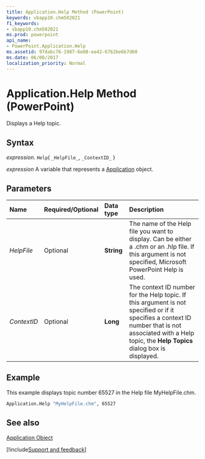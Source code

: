 ```yaml
---
title: Application.Help Method (PowerPoint)
keywords: vbapp10.chm502021
f1_keywords:
- vbapp10.chm502021
ms.prod: powerpoint
api_name:
- PowerPoint.Application.Help
ms.assetid: 97dabc76-1987-6e08-ea42-6762be6b7d60
ms.date: 06/08/2017
localization_priority: Normal
---
```



# Application.Help Method (PowerPoint)

Displays a Help topic.


## Syntax

 _expression_. `Help`( `_HelpFile_`, `_ContextID_` )

_expression_ A variable that represents a [Application](./PowerPoint.Application.md) object.


## Parameters



|Name|Required/Optional|Data type|Description|
|:-----|:-----|:-----|:-----|
| _HelpFile_|Optional|**String**|The name of the Help file you want to display. Can be either a .chm or an .hlp file. If this argument is not specified, Microsoft PowerPoint Help is used.|
| _ContextID_|Optional|**Long**|The context ID number for the Help topic. If this argument is not specified or if it specifies a context ID number that is not associated with a Help topic, the  **Help Topics** dialog box is displayed.|

## Example

This example displays topic number 65527 in the Help file MyHelpFile.chm.


```vb
Application.Help "MyHelpFile.chm", 65527
```


## See also


[Application Object](PowerPoint.Application.md)

[!include[Support and feedback](~/includes/feedback-boilerplate.md)]